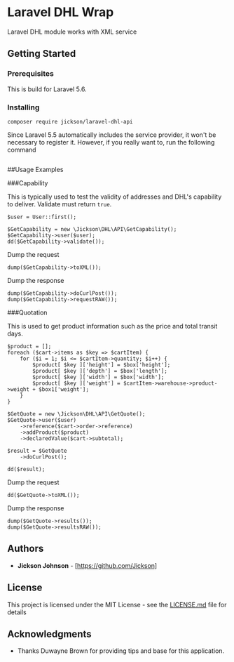 # Laravel DHL Wrap

Laravel DHL module works with XML service 

## Getting Started

### Prerequisites

This is build for Laravel 5.6.

### Installing

```
composer require jickson/laravel-dhl-api
```

Since Laravel 5.5 automatically includes the service provider, it won't be necessary to register it. However, if you really want to, run the following command

```

```

##Usage Examples

###Capability

This is typically used to test the validity of addresses and DHL's capability to deliver. Validate must return `true`.

```
$user = User::first();

$GetCapability = new \Jickson\DHL\API\GetCapability();
$GetCapability->user($user);
dd($GetCapability->validate());
```

Dump the request
```
dump($GetCapability->toXML());
```

Dump the response
```
dump($GetCapability->doCurlPost());
dump($GetCapability->requestRAW());
```

###Quotation

This is used to get product information such as the price and total transit days.

```
$product = [];
foreach ($cart->items as $key => $cartItem) {
    for ($i = 1; $i <= $cartItem->quantity; $i++) {
        $product[ $key ]['height'] = $box['height'];
        $product[ $key ]['depth'] = $box['length'];
        $product[ $key ]['width'] = $box['width'];
        $product[ $key ]['weight'] = $cartItem->warehouse->product->weight + $box1['weight'];
    }
}
```

```
$GetQuote = new \Jickson\DHL\API\GetQuote();
$GetQuote->user($user)
    ->reference($cart->order->reference)
    ->addProduct($product)
    ->declaredValue($cart->subtotal);
    
$result = $GetQuote
    ->doCurlPost();
    
dd($result);
```

Dump the request
```
dd($GetQuote->toXML());
```

Dump the response
```
dump($GetQuote->results());
dump($GetQuote->resultsRAW());
```

## Authors

* **Jickson Johnson** - [https://github.com/Jickson]

## License

This project is licensed under the MIT License - see the [LICENSE.md](LICENSE.md) file for details

## Acknowledgments

* Thanks Duwayne Brown for providing tips and base for this application.